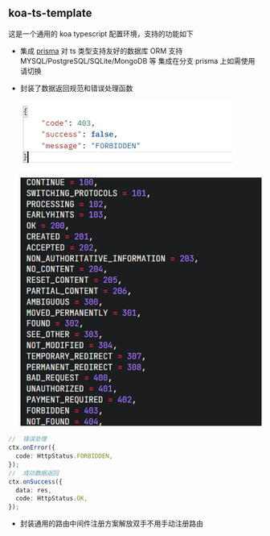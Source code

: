 ## koa-ts-template

这是一个通用的 koa typescript 配置环境，支持的功能如下

- 集成 [prisma](https://www.prisma.io/) 对 ts 类型支持友好的数据库 ORM 支持 MYSQL/PostgreSQL/SQLite/MongoDB 等 集成在分支 prisma 上如需使用请切换
- 封装了数据返回规范和错误处理函数

  ![](./images/1.png)

  ![](./images/2.png)

```ts
//  错误处理
ctx.onError({
  code: HttpStatus.FORBIDDEN,
});
//  成功数据返回
ctx.onSuccess({
  data: res,
  code: HttpStatus.OK,
});
```

- 封装通用的路由中间件注册方案解放双手不用手动注册路由
